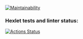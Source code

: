 [![Maintainability](https://api.codeclimate.com/v1/badges/your-badge-id/maintainability)](https://codeclimate.com/github/your-repo/maintainability)

### Hexlet tests and linter status:

[![Actions Status](https://github.com/mrlexxo/fullstack-javascript-project-44/actions/workflows/hexlet-check.yml/badge.svg)](https://github.com/mrlexxo/fullstack-javascript-project-44/actions)

